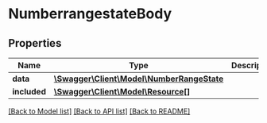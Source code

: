# NumberrangestateBody

## Properties
Name | Type | Description | Notes
------------ | ------------- | ------------- | -------------
**data** | [**\Swagger\Client\Model\NumberRangeState**](NumberRangeState.md) |  | [optional] 
**included** | [**\Swagger\Client\Model\Resource[]**](Resource.md) |  | [optional] 

[[Back to Model list]](../../README.md#documentation-for-models) [[Back to API list]](../../README.md#documentation-for-api-endpoints) [[Back to README]](../../README.md)

